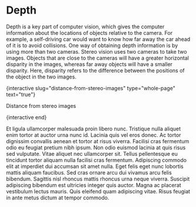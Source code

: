 # Depth

Depth is a key part of computer vision, which gives the computer information about the locations of objects relative to the camera.
For example, a self-driving car would want to know how far away the car ahead of it is to avoid collisions.
One way of obtaining depth information is by using more than two cameras.
Stereo vision uses two cameras to take two images. 
Objects that are close to the cameras will have a greater horizontal disparity in the images, whereas far away objects will have a smaller disparity.
Here, disparity refers to the difference between the positions of the object in the two images.

{interactive slug="distance-from-stereo-images" type="whole-page" text="true"}

Distance from stereo images

{interactive end}

Et ligula ullamcorper malesuada proin libero nunc. Tristique nulla aliquet enim tortor at auctor urna nunc id. Lacinia quis vel eros donec. Ac tortor dignissim convallis aenean et tortor at risus viverra. Facilisi cras fermentum odio eu feugiat pretium nibh ipsum. Non odio euismod lacinia at quis risus sed vulputate. Vitae aliquet nec ullamcorper sit. Tellus pellentesque eu tincidunt tortor aliquam nulla facilisi cras fermentum. Adipiscing commodo elit at imperdiet dui accumsan sit amet nulla. Eget felis eget nunc lobortis mattis aliquam faucibus. Sed cras ornare arcu dui vivamus arcu felis bibendum. Sagittis nisl rhoncus mattis rhoncus urna neque viverra. Suscipit adipiscing bibendum est ultricies integer quis auctor. Magna ac placerat vestibulum lectus mauris. Quis eleifend quam adipiscing vitae. Risus feugiat in ante metus dictum at tempor commodo.
